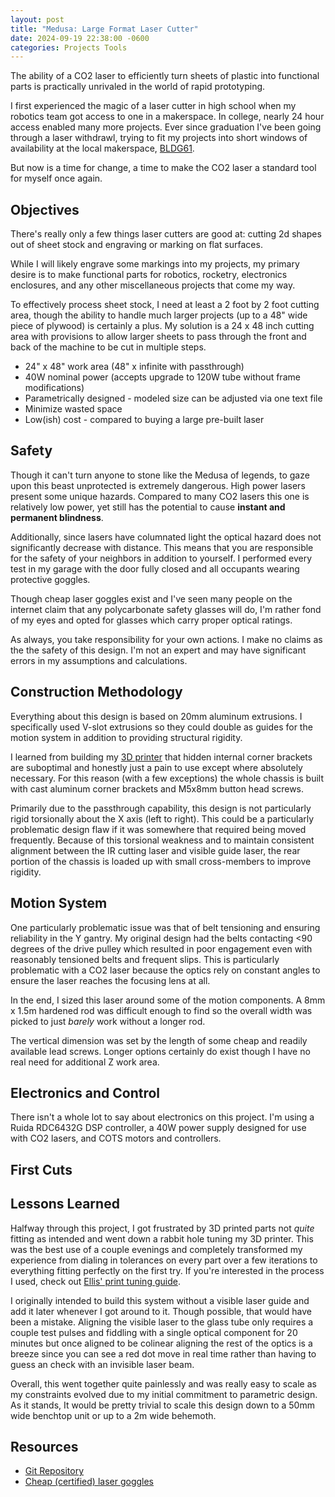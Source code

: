 ```yaml
---
layout: post
title: "Medusa: Large Format Laser Cutter"
date: 2024-09-19 22:38:00 -0600
categories: Projects Tools
---
```


The ability of a CO2 laser to efficiently turn sheets of plastic into functional parts is practically unrivaled in the world of rapid prototyping.

<!--TODO: add picture of assembly-->

I first experienced the magic of a laser cutter in high school when my robotics team got access to one in a makerspace. In college, nearly 24 hour access enabled many more projects.
Ever since graduation I've been going through a laser withdrawl, trying to fit my projects into short windows of availability at the local makerspace, [BLDG61](https://boulderlibrary.org/makerspaces/).

But now is a time for change, a time to make the CO2 laser a standard tool for myself once again.

<!--more-->

## Objectives

There's really only a few things laser cutters are good at: cutting 2d shapes out of sheet stock and engraving or marking on flat surfaces.

While I will likely engrave some markings into my projects, my primary desire is to make functional parts for robotics, rocketry, electronics enclosures, and any other miscellaneous projects that come my way.

To effectively process sheet stock, I need at least a 2 foot by 2 foot cutting area, though the ability to handle much larger projects (up to a 48" wide piece of plywood) is certainly a plus. My solution is a 24 x 48 inch cutting area with provisions to allow larger sheets to pass through the front and back of the machine to be cut in multiple steps.

- 24" x 48" work area (48" x infinite with passthrough)
- 40W nominal power (accepts upgrade to 120W tube without frame modifications)
- Parametrically designed - modeled size can be adjusted via one text file
- Minimize wasted space
- Low(ish) cost - compared to buying a large pre-built laser

## Safety

Though it can't turn anyone to stone like the Medusa of legends, to gaze upon this beast unprotected is extremely dangerous. High power lasers present some unique hazards. Compared to many CO2 lasers this one is relatively low power, yet still has the potential to cause **instant and permanent blindness**.

Additionally, since lasers have columnated light the optical hazard does not significantly decrease with distance. This means that you are responsible for the safety of your neighbors in addition to yourself. I performed every test in my garage with the door fully closed and all occupants wearing protective goggles.

Though cheap laser goggles exist and I've seen many people on the internet claim that any polycarbonate safety glasses will do, I'm rather fond of my eyes and opted for glasses which carry proper optical ratings.

As always, you take responsibility for your own actions. I make no claims as the the safety of this design. I'm not an expert and may have significant errors in my assumptions and calculations.

## Construction Methodology

Everything about this design is based on 20mm aluminum extrusions. I specifically used V-slot extrusions so they could double as guides for the motion system in addition to providing structural rigidity.

I learned from building my [3D printer](https://jubilee3d.com/index.php?title=Main_Page) that hidden internal corner brackets are suboptimal and honestly just a pain to use except where absolutely necessary. For this reason (with a few exceptions) the whole chassis is built with cast aluminum corner brackets and M5x8mm button head screws.

<!--TODO: add frame images-->

Primarily due to the passthrough capability, this design is not  particularly rigid torsionally about the X axis (left to right). This could be a particularly problematic design flaw if it was somewhere that required being moved frequently. Because of this torsional weakness and to maintain consistent alignment between the IR cutting laser and visible guide laser, the rear portion of the chassis is loaded up with small cross-members to improve rigidity.

## Motion System

One particularly problematic issue was that of belt tensioning and ensuring reliability in the Y gantry. My original design had the belts contacting <90 degrees of the drive pulley which resulted in poor engagement even with reasonably tensioned belts and frequent slips. This is particularly problematic with a CO2 laser because the optics rely on constant angles to ensure the laser reaches the focusing lens at all.

<!--TODO: add image of original Y belt path-->


In the end, I sized this laser around some of the motion components. A 8mm x 1.5m hardened rod was difficult enough to find so the overall width was picked to just *barely* work without a longer rod.

<!--TODO: add images of rod ends-->

The vertical dimension was set by the length of some cheap and readily available lead screws. Longer options certainly do exist though I have no real need for additional Z work area.

## Electronics and Control

There isn't a whole lot to say about electronics on this project. I'm using a Ruida RDC6432G DSP controller, a 40W power supply designed for use with CO2 lasers, and COTS motors and controllers.

<!--TODO: add wiring diagram-->

<!--TODO: add cooling system images-->

## First Cuts



## Lessons Learned

Halfway through this project, I got frustrated by 3D printed parts not *quite* fitting as intended and went down a rabbit hole tuning my 3D printer. This was the best use of a couple evenings and completely transformed my experience from dialing in tolerances on every part over a few iterations to everything fitting perfectly on the first try. If you're interested in the process I used, check out [Ellis' print tuning guide](https://ellis3dp.com/Print-Tuning-Guide/).

<!--TODO: add before/after re-tuning pictures-->

I originally intended to build this system without a visible laser guide and add it later whenever I got around to it. Though possible, that would have been a mistake. Aligning the visible laser to the glass tube only requires a couple test pulses and fiddling with a single optical component for 20 minutes but once aligned to be colinear aligning the rest of the optics is a breeze since you can see a red dot move in real time rather than having to guess an check with an invisible laser beam.

<!--TODO: add visible alignment laser pictures-->

Overall, this went together quite painlessly and was really easy to scale as my constraints evolved due to my initial commitment to parametric design. As it stands, It would be pretty trivial to scale this design down to a 50mm wide benchtop unit or up to a 2m wide behemoth.

## Resources

- [Git Repository](https://git.brendanhaines.com/brendanhaines/medusa)
- [Cheap (certified) laser goggles ](https://phillips-safety.com/product-category/laser/laser-safety-glasses/cd2/)
